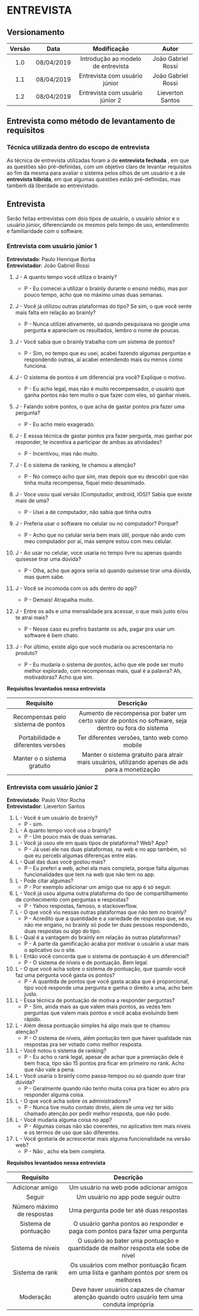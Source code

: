 # ENTREVISTA

## Versionamento

| Versão |   Data    |            Modificação             |       Autor        |
| :----: | :-------: | :--------------------------------: | :----------------: |
|  1.0   | 08/04/2019 | Introdução ao modelo de entrevista | João Gabriel Rossi |
|  1.1   | 08/04/2019 |   Entrevista com usuário júnior    | João Gabriel Rossi |
|  1.2   | 08/04/2019 |   Entrevista com usuário júnior 2  |Lieverton Santos |

## Entrevista como método de levantamento de requisitos

### Técnica utilizada dentro do escopo de entrevista

As técnica de entrevista utilizadas foram a de **entrevista fechada** , em que as questões são pré-definidas, com um objetivo claro de levantar requisitos ao fim da mesma para avaliar o sistema pelos olhos de um usuário e a de **entrevista hibrida**, em que algumas questões estão pré-definidas, mas tambeḿ dá liberdade ao entrevistado. 

## Entrevista

Serão feitas entrevistas com dois tipos de usuário, o usuário sênior e o usuário júnior, diferenciando os mesmos pelo tempo de uso, entendimento e familiaridade com o software.

### Entrevista com usuário júnior 1
**Entrevistado**: Paulo Henrique Borba  
**Entrevistador**: João Gabriel Rossi

1. J - A quanto tempo você utiliza o brainly?
    - P - Eu comecei a utilizar o brainly durante o ensino médio, mas por pouco tempo, acho que no máximo umas duas semanas.
2. J - Você já utilizou outras plataformas do tipo? Se sim, o que você sente mais falta em relação ao brainly?
    - P - Nunca utilizei ativamente, só quando pesquisava no google uma pergunta e apareciam os resultados, lembro o nome de poucas.
3. J - Você sabia que o brainly trabalha com um sistema de pontos?
    - P - Sim, no tempo que eu usei, acabei fazendo algumas perguntas e respondendo outras, aí acabei entendendo mais ou menos como funciona.
4. J - O sistema de pontos é um diferencial pra você? Explique o motivo.
      - P - Eu acho legal, mas não é muito recompensador, o usuário que ganha pontos não tem muito o que fazer com eles, só ganhar níveis.
5. J - Falando sobre pontos, o que acha de gastar pontos pra fazer uma pergunta?
      - P - Eu acho meio exagerado.
6. J - E esssa técnica de gastar pontos pra fazer pergunta, mas ganhar por responder, te incentiva a participar de ambas as atividades?
    - P - Incentivou, mas não muito.
7. J - E o sistema de ranking, te chamou a atenção?
    - P - No começo acho que sim, mas depois que eu descobri que não tinha muita recompensa, fiquei meio desanimado.
8. J - Voce usou qual versão (Computador, android, IOS)? Sabia que existe mais de uma?
      - P - Usei a de computador, não sabia que tinha outra
9. J - Preferia usar o software no celular ou no computador? Porque?
    - P - Acho que no celular seria bem mais útil, porque não ando com meu computador por aí, mas sempre estou com meu celular.
10. J - Ao usar no celular, voce usaria no tempo livre ou apenas quando quisesse tirar uma dúvida?
    - P - Olha, acho que agora seria só quando quisesse tirar uma dúvida, mas quem sabe.
11. J - Você se incomoda com os ads dentro do app?
    - P - Demais! Atrapalha muito.
  
12. J - Entre os ads e uma mensalidade pra acessar, o que mais justo e/ou te atrai mais?
    - P - Nesse caso eu prefiro bastante os ads, pagar pra usar um software é bem chato.
13. J - Por último, existe algo que você mudaria ou acrescentaria no produto?
    - P - Eu mudaria o sistema de pontos, acho que ele pode ser muito melhor explorado, com recompensas mais, qual é a palavra? Ah, motivadoras? Acho que sim. 

**Requisitos levantados nessa entrevista**

| Requisito | Descrição |
| :----: | :-------: |
| Recompensas pelo sistema de pontos | Aumento de recompensa por bater um certo valor de pontos no software, seja dentro ou fora do sistema |
| Portabilidade e diferentes versões | Ter diferentes versões, tanto web como mobile |
|    Manter o o sistema gratuito     |   Manter o sistema gratuito para atrair mais usuários, utilizando apenas de ads para a monetização   |


### Entrevista com usuário júnior 2
**Entrevistado**: Paulo Vitor Rocha  
**Entrevistador**: Lieverton Santos

1. L - Você é um usuário do brainly?
    - P - sim.
2. L - A quanto tempo você usa o brainly?
    - P - Um pouco mais de duas semanas.
3. L - Você já usou ele em quais tipos de plataforma? Web? App?
    - P - Já usei ele nas duas plataformas, na web e no app também, só que eu percebi algumas diferenças entre elas.
4. L - Qual das duas você gostou mais?
    - P - Eu preferi a web, achei ela mais completa, porque falta algumas funcionalidades que tem na web que não tem no app.
5. L - Pode citar algumas?
    - P - Por exemplo adicionar um amigo que no app é só seguir.
6. L - Você já usou alguma outra plataforma do tipo de compartilhamento de conhecimento com perguntas e respostas?
    - P - Yahoo respostas, famoso, e stackoverflow.
7. L - O que você viu nessas outras plataformas que não tem no brainly?
    - P - Acredito que a quantidade e a variedade de respostas que, se eu não me engano, no brainly só pode ter duas pessoas respondendo, duas respostas ou algo do tipo.
8. L - Qual é a vantagem do brainly em relação às outras plataformas?
    - P - A parte da gamificação acaba por motivar o usuário a usar mais o aplicativo ou o site.
9. L - Então você concorda que o sistema de pontuação é um diferencial?
    - P - O sistema de níveis e de pontuação. Bem legal.
10. L - O que você acha sobre o sistema de pontuação, que quando você faz uma pergunta você gasta os pontos?
    - P - A quantida de pontos que você gasta acaba que é proporcional, tipo você responde uma pergunta e ganha o direito a uma, acho bem justo.
11. L - Essa técnica de pontuação de motiva a responder perguntas?
    - P - Sim, ainda mais as que valem mais pontos, as vezes tem perguntas que valem mais pontos e você acaba evoluindo bem rápido.
12. L - Além dessa pontuação simples há algo mais que te chamou atenção?
    - P - O sistema de níveis, além pontução tem que haver qualidade nas respostas pra ser votado como melhor resposta.
13. L - Você notou o sistema de ranking?
    - P - Eu acho o rank legal, apesar de achar que a premiação dele é bem fraca, tipo são 15 pontos pra ficar em primeiro no rank. Acho que não vale a pena.
14. L - Você usaria o brainly como passa-tempoo ou só quando quer tirar dúvida?
    - P - Geralmente quando não tenho muita coisa pra fazer eu abro pra responder alguma coisa.
15. L - O que você acha sobre os administradores?
    - P - Nunca tive muito contato direto, além de uma vez ter sido chamado atenção por pedir melhor resposta, que não pode.
16. L - Você mudaria alguma coisa no app?
    - P - Algumas coisas não são coerentes, no aplicativo tem mais níveis e os termos de uso que são diferentes.
17. L - Você gostaria de acrescentar mais alguma funcionalidade na versão web?
    - P - Não , acho ela bem completa.

**Requisitos levantados nessa entrevista**

| Requisito | Descrição |
| :----: | :-------: |
| Adicionar amigo | Um usuário na web pode adicionar amigos |
| Seguir | Um usuário no app pode seguir outro |
| Número máximo de respostas | Uma pergunta pode ter até duas respostas |
| Sistema de pontuação | O usuário ganha pontos ao responder e paga com pontos para fazer uma pergunta |
| Sistema de níveis | O usuário ao bater uma pontuação e quantidade de melhor resposta ele sobe de nível |
| Sistema de rank | Os usuários com melhor pontuação ficam em uma lista e ganham pontos por srem os melhores |
| Moderação | Deve haver usuários capazes de chamar atenção quando outro usuário tem uma conduta imprópria |